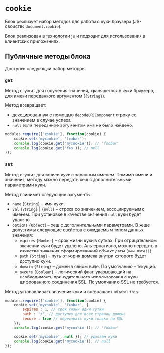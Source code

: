 # `cookie`

Блок реализует набор методов для работы с куки браузера (JS-свойство `document.cookie`).

Блок реализован в технологии `js` и подходит для использования в клиентских приложениях.

## Публичные методы блока

Доступен следующий набор методов:

### `get`

Метод служит для получения значения, хранящегося в куки браузера, для имени переданного аргументом (`{String}`).

Метод возвращает:

* декодированную с помощью `decodeURIComponent` строку со значением в случае успеха.
* `null` если переданное аргументом имя не было найдено.

```js
modules.require(['cookie'], function(cookie) {
    cookie.set('mycookie', 'foobar');
    console.log(cookie.get('mycookie')); // 'foobar'
    console.log(cookie.get('foo')); // null
});
```

### `set`

Метод служит для записи куки с заданным именем. Помимо имени и значения, методу можно передать хеш с дополнительными параметрами куки.

Метод принимет следующие аргументы:

* `name` `{String}` – имя куки.
* `val` `{String}` | `{null}` – строка со значением, ассоциируемым с именем. При установке в качестве значения `null` куки будет удалено.
* `options` `{Object}` – хеш с дополнительными параметрами. В хеше допустимы следующие свойства с ожидаемым типом данных значения:
    * `expires` `{Number}` – срок жизни куки в сутках. При отрицательном значении куки будет удалено. Альтернативно, можно передать в качестве значения сформированный объект даты (`new Date()`).
    * `path` `{String}` – путь от корня домена внутри которого будет доступно куки.
    * `domain` `{String}` – домен в явном виде. По умолчанию – текущий.
    * `secure` `{Boolean}` – логический флаг, указывающий на необходимость принудительного использования с куки шифрованного соединения SSL. По умолчанию SSL не требуется.

Метод устанавливает значение куки и возвращает объект `this`.

```js
modules.require(['cookie'], function(cookie) {
    cookie.set('mycookie', 'foobar', {
        expires : 1, // срок жизни одни сутки
        path : '/', // доступно для всех страниц домена
        secure : true // передавать куки только по SSL
    });
    console.log(cookie.get('mycookie')); // 'foobar'

    cookie.set('mycookie', null }); // удаляем куки
    console.log(cookie.get('mycookie')); // null
});
```

